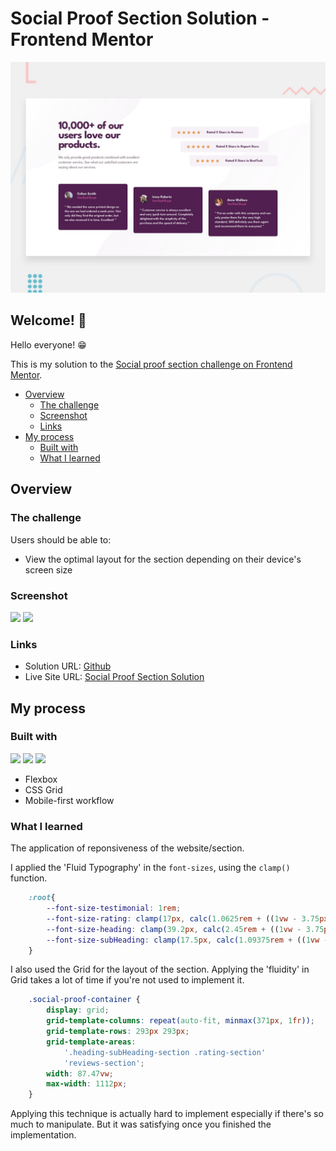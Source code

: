 # Social Proof Section Solution - Frontend Mentor

![Design preview for the Social proof section coding challenge](./design/desktop-preview.jpg)

## Welcome! 👋

Hello everyone! 😁

This is my solution to the [Social proof section challenge on Frontend Mentor](https://www.frontendmentor.io/challenges/social-proof-section-6e0qTv_bA).

- [Overview](#overview)
  - [The challenge](#the-challenge)
  - [Screenshot](#screenshot)
  - [Links](#links)
- [My process](#my-process)
  - [Built with](#built-with)
  - [What I learned](#what-i-learned)


## Overview

### The challenge

Users should be able to:

- View the optimal layout for the section depending on their device's screen size

### Screenshot

![](images/social-proof-component-desktop.png)
![](images/social-proof-component-mobile.png)

### Links

- Solution URL: [Github](https://github.com/daisukeeita/Social-Proof-Component)
- Live Site URL: [Social Proof Section Solution](https://daisukeeita.github.io/Social-Proof-Component/)

## My process

### Built with

<!-- Badges -->

![](https://img.shields.io/badge/HTML5-E34F26?style=for-the-badge&logo=html5&logoColor=white)
![](https://img.shields.io/badge/CSS3-1572B6?style=for-the-badge&logo=css3&logoColor=white)
![](https://img.shields.io/badge/Git-F05032?style=for-the-badge&logo=git&logoColor=white)

- Flexbox
- CSS Grid
- Mobile-first workflow

### What I learned

The application of reponsiveness of the website/section. 

I applied the 'Fluid Typography' in the `font-sizes`, using the `clamp()` function. 

```css
    :root{
        --font-size-testimonial: 1rem;
        --font-size-rating: clamp(17px, calc(1.0625rem + ((1vw - 3.75px) * 0.0939)), 18px);
        --font-size-heading: clamp(39.2px, calc(2.45rem + ((1vw - 3.75px) * 1.3897)), 54px);
        --font-size-subHeading: clamp(17.5px, calc(1.09375rem + ((1vw - 3.75px) * 0.2347)), 20px);
    }
```

I also used the Grid for the layout of the section. Applying the 'fluidity' in Grid takes a lot of time if you're not used to implement it. 

```css
    .social-proof-container {
        display: grid;
        grid-template-columns: repeat(auto-fit, minmax(371px, 1fr));
        grid-template-rows: 293px 293px;
        grid-template-areas: 
            '.heading-subHeading-section .rating-section'
            'reviews-section';
        width: 87.47vw;
        max-width: 1112px;
    }
```

Applying this technique is actually hard to implement especially if there's so much to manipulate. But it was satisfying once you finished the implementation.  
